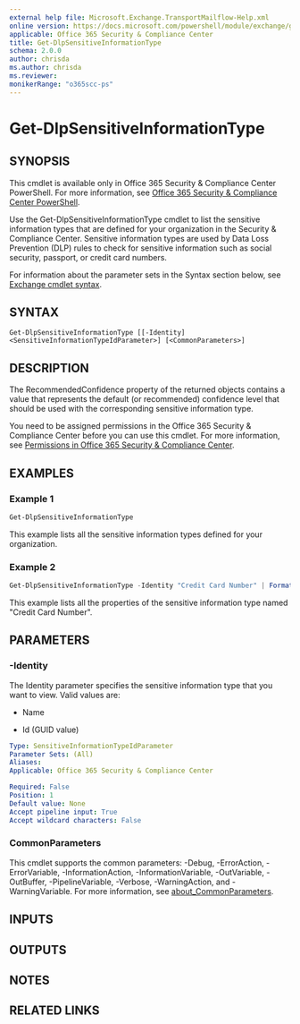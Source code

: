 ```yaml
---
external help file: Microsoft.Exchange.TransportMailflow-Help.xml
online version: https://docs.microsoft.com/powershell/module/exchange/get-dlpsensitiveinformationtype
applicable: Office 365 Security & Compliance Center
title: Get-DlpSensitiveInformationType
schema: 2.0.0
author: chrisda
ms.author: chrisda
ms.reviewer:
monikerRange: "o365scc-ps"
---
```


# Get-DlpSensitiveInformationType

## SYNOPSIS
This cmdlet is available only in Office 365 Security & Compliance Center PowerShell. For more information, see [Office 365 Security & Compliance Center PowerShell](https://docs.microsoft.com/powershell/exchange/office-365-scc/office-365-scc-powershell).

Use the Get-DlpSensitiveInformationType cmdlet to list the sensitive information types that are defined for your organization in the Security & Compliance Center. Sensitive information types are used by Data Loss Prevention (DLP) rules to check for sensitive information such as social security, passport, or credit card numbers.

For information about the parameter sets in the Syntax section below, see [Exchange cmdlet syntax](https://docs.microsoft.com/powershell/exchange/exchange-cmdlet-syntax).

## SYNTAX

```
Get-DlpSensitiveInformationType [[-Identity] <SensitiveInformationTypeIdParameter>] [<CommonParameters>]
```

## DESCRIPTION
The RecommendedConfidence property of the returned objects contains a value that represents the default (or recommended) confidence level that should be used with the corresponding sensitive information type.

You need to be assigned permissions in the Office 365 Security & Compliance Center before you can use this cmdlet. For more information, see [Permissions in Office 365 Security & Compliance Center](https://go.microsoft.com/fwlink/p/?LinkId=511920).

## EXAMPLES

### Example 1
```powershell
Get-DlpSensitiveInformationType
```

This example lists all the sensitive information types defined for your organization.

### Example 2
```powershell
Get-DlpSensitiveInformationType -Identity "Credit Card Number" | Format-List
```

This example lists all the properties of the sensitive information type named "Credit Card Number".

## PARAMETERS

### -Identity
The Identity parameter specifies the sensitive information type that you want to view. Valid values are:

- Name

- Id (GUID value)

```yaml
Type: SensitiveInformationTypeIdParameter
Parameter Sets: (All)
Aliases:
Applicable: Office 365 Security & Compliance Center

Required: False
Position: 1
Default value: None
Accept pipeline input: True
Accept wildcard characters: False
```

### CommonParameters
This cmdlet supports the common parameters: -Debug, -ErrorAction, -ErrorVariable, -InformationAction, -InformationVariable, -OutVariable, -OutBuffer, -PipelineVariable, -Verbose, -WarningAction, and -WarningVariable. For more information, see [about_CommonParameters](https://go.microsoft.com/fwlink/p/?LinkID=113216).

## INPUTS

###  

## OUTPUTS

###  

## NOTES

## RELATED LINKS
